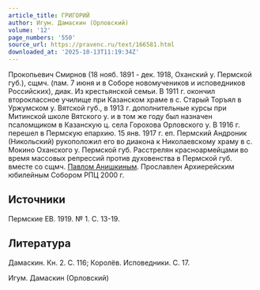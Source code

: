 ```yaml
---
article_title: ГРИГОРИЙ
author: Игум. Дамаскин (Орловский)
volume: '12'
page_numbers: '550'
source_url: https://pravenc.ru/text/166581.html
downloaded_at: '2025-10-13T11:19:34Z'
---
```


Прокопьевич Смирнов (18 нояб. 1891 - дек. 1918, Оханский у. Пермской губ.), сщмч. (пам. 7 июня и в Соборе новомучеников и исповедников Российских), диак. Из крестьянской семьи. В 1911 г. окончил второклассное училище при Казанском храме в с. Старый Торъял в Уржумском у. Вятской губ., в 1913 г. дополнительные курсы при Митинской школе Вятского у. и в том же году был назначен псаломщиком в Казанскую ц. села Горохова Орловского у. В 1916 г. перешел в Пермскую епархию. 15 янв. 1917 г. еп. Пермский Андроник (Никольский) рукоположил его во диакона к Николаевскому храму в с. Мокино Оханского у. Пермской губ. Расстрелян красноармейцами во время массовых репрессий против духовенства в Пермской губ. вместе со сщмч. [Павлом Анишкиным](<https://pravenc.ru/text/Павлом Анишкиным.html>). Прославлен Архиерейским юбилейным Собором РПЦ 2000 г.

## Источники

Пермские ЕВ. 1919. № 1. С. 13-19.

## Литература

Дамаскин. Кн. 2. С. 116; Королёв. Исповедники. С. 17.

Игум. Дамаскин (Орловский)
